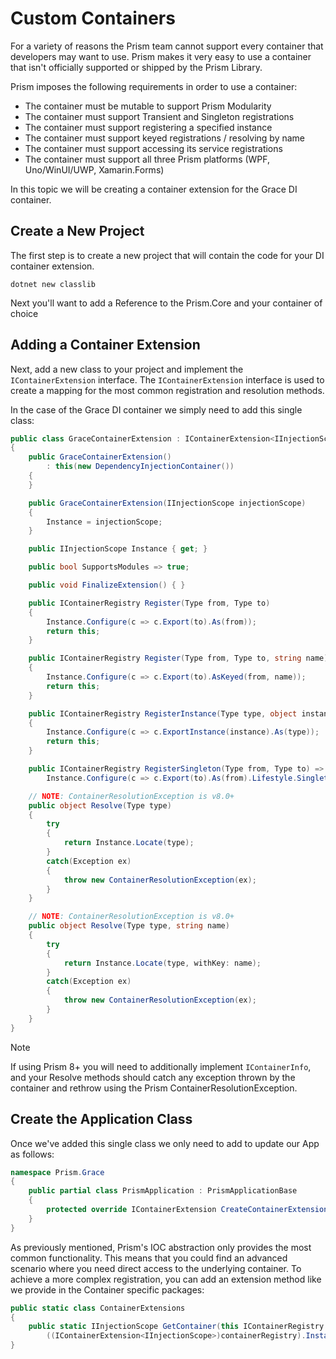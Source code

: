 # Custom Containers

For a variety of reasons the Prism team cannot support every container that developers may want to use. Prism makes it very easy to use a container that isn't officially supported or shipped by the Prism Library.

Prism imposes the following requirements in order to use a container:

- The container must be mutable to support Prism Modularity
- The container must support Transient and Singleton registrations
- The container must support registering a specified instance
- The container must support keyed registrations / resolving by name
- The container must support accessing its service registrations
- The container must support all three Prism platforms (WPF, Uno/WinUI/UWP, Xamarin.Forms)

In this topic we will be creating a container extension for the Grace DI container.

## Create a New Project

The first step is to create a new project that will contain the code for your DI container extension.

```shell
dotnet new classlib
```

Next you'll want to add a Reference to the Prism.Core and your container of choice

## Adding a Container Extension

Next, add a new class to your project and implement the `IContainerExtension` interface.  The `IContainerExtension` interface is used to create a mapping for the most common registration and resolution methods.

In the case of the Grace DI container we simply need to add this single class:

```cs
public class GraceContainerExtension : IContainerExtension<IInjectionScope>
{
    public GraceContainerExtension()
        : this(new DependencyInjectionContainer())
    {
    }

    public GraceContainerExtension(IInjectionScope injectionScope)
    {
        Instance = injectionScope;
    }

    public IInjectionScope Instance { get; }

    public bool SupportsModules => true;

    public void FinalizeExtension() { }

    public IContainerRegistry Register(Type from, Type to)
    {
        Instance.Configure(c => c.Export(to).As(from));
        return this;
    }

    public IContainerRegistry Register(Type from, Type to, string name)
    {
        Instance.Configure(c => c.Export(to).AsKeyed(from, name));
        return this;
    }

    public IContainerRegistry RegisterInstance(Type type, object instance)
    {
        Instance.Configure(c => c.ExportInstance(instance).As(type));
        return this;
    }

    public IContainerRegistry RegisterSingleton(Type from, Type to) =>
        Instance.Configure(c => c.Export(to).As(from).Lifestyle.Singleton());

    // NOTE: ContainerResolutionException is v8.0+
    public object Resolve(Type type)
    {
        try
        {
            return Instance.Locate(type);
        }
        catch(Exception ex)
        {
            throw new ContainerResolutionException(ex);
        }
    }

    // NOTE: ContainerResolutionException is v8.0+
    public object Resolve(Type type, string name)
    {
        try
        {
            return Instance.Locate(type, withKey: name);
        }
        catch(Exception ex)
        {
            throw new ContainerResolutionException(ex);
        }
    }
}
```

> [!NOTE]
> If using Prism 8+ you will need to additionally implement `IContainerInfo`, and your Resolve methods should catch any exception thrown by the container and rethrow using the Prism ContainerResolutionException.

## Create the Application Class

Once we've added this single class we only need to add to update our App as follows:

```cs
namespace Prism.Grace
{
    public partial class PrismApplication : PrismApplicationBase
    {
        protected override IContainerExtension CreateContainerExtension() => new GraceContainerExtension();
    }
}
```

As previously mentioned, Prism's IOC abstraction only provides the most common functionality. This means that you could find an advanced scenario where you need direct access to the underlying container. To achieve a more complex registration, you can add an extension method like we provide in the Container specific packages:

```cs
public static class ContainerExtensions
{
    public static IInjectionScope GetContainer(this IContainerRegistry containerRegistry) =>
        ((IContainerExtension<IInjectionScope>)containerRegistry).Instance;
}
```
